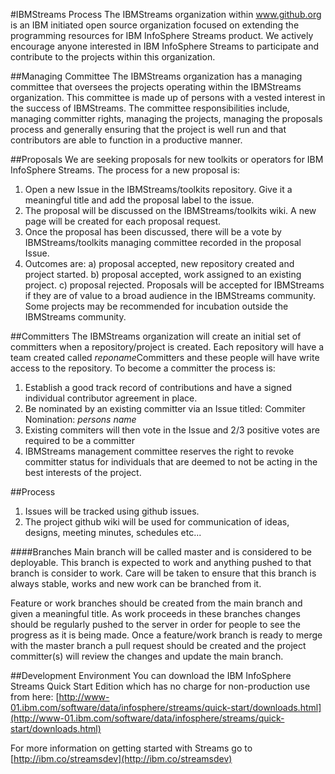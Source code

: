 #IBMStreams Process
The IBMStreams organization within www.github.org is an IBM initiated open source organization focused on extending the programming resources for IBM InfoSphere Streams product.  We actively encourage anyone interested in IBM InfoSphere Streams to participate and contribute to the projects within this organization.  

##Managing Committee
The IBMStreams organization has a managing committee that oversees the projects operating within the IBMStreams organization.  This committee is made up of persons with a vested interest in the success of IBMStreams.  The committee responsibilities include, managing committer rights, managing the projects, managing the proposals process and generally ensuring that the project is well run and that contributors are able to function in a productive manner.

##Proposals
We are seeking proposals for new toolkits or operators for IBM InfoSphere Streams.  The process for a new proposal is:

1. Open a new Issue in the IBMStreams/toolkits repository.  Give it a meaningful title and add the proposal label to the issue.
2. The proposal will be discussed on the IBMStreams/toolkits wiki.  A new page will be created for each proposal request.
3. Once the proposal has been discussed, there will be a vote by IBMStreams/toolkits managing committee recorded in the proposal Issue.
4. Outcomes are:
a) proposal accepted, new repository created and project started.
b) proposal accepted, work assigned to an existing project.
c) proposal rejected.  Proposals will be accepted for IBMStreams if they are of value to a broad audience in the IBMStreams community.  Some projects  may be recommended for incubation outside the IBMStreams community.  

##Committers
The IBMStreams organization will create an initial set of committers when a repository/project is created.  Each repository will have a team created called *reponame*Committers and these people will have write access to the repository.   To become a committer the process is:

1. Establish a good track record of contributions and have a signed individual contributor agreement in place.
2. Be nominated by an existing committer via an Issue titled: Commiter Nomination: *persons name*
3. Existing commiters will then vote in the Issue and 2/3 positive votes are required to be a committer
4. IBMStreams management committee reserves the right to revoke committer status for individuals that are deemed to not be acting in the best interests of the project.

##Process
1. Issues will be tracked using github issues. 
2. The project github wiki will be used for communication of ideas, designs, meeting minutes, schedules etc...
 
####Branches
Main branch will be called master and is considered to be deployable.  This branch is expected to work and anything pushed to that branch is consider to work.  Care will be taken to ensure that this branch is always stable, works and new work can be branched from it.

Feature or work branches should be created from the main branch and given a meaningful title.  As work proceeds in these branches changes should be regularly pushed to the server in order for people to see the progress as it is being made.  Once a feature/work branch is ready to merge with the master branch a pull request should be created and the project committer(s) will review the changes and update the main branch.

##Development Environment
You can download the IBM InfoSphere Streams Quick Start Edition which has no charge for non-production use from here: [http://www-01.ibm.com/software/data/infosphere/streams/quick-start/downloads.html](http://www-01.ibm.com/software/data/infosphere/streams/quick-start/downloads.html)

For more information on getting started with Streams go to [http://ibm.co/streamsdev](http://ibm.co/streamsdev)


